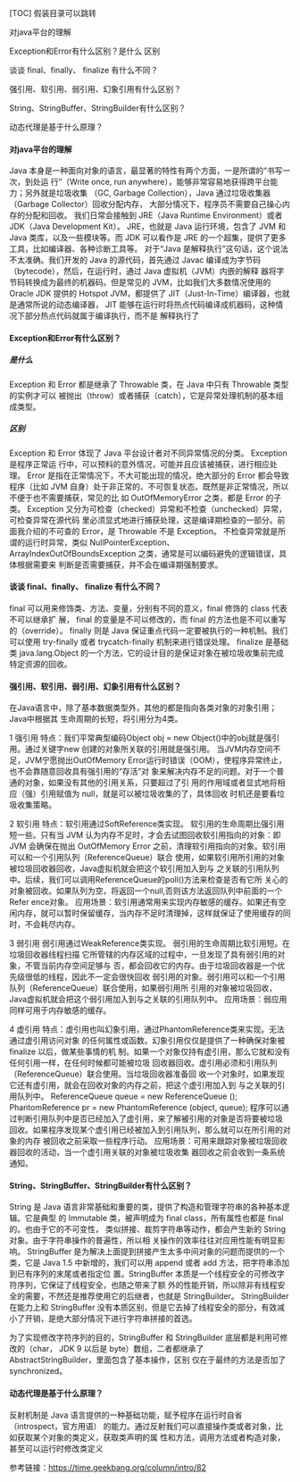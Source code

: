 [TOC]
假装目录可以跳转

对java平台的理解 

Exception和Error有什么区别？是什么 区别

谈谈 final、finally、 finalize 有什么不同？ 

强引用、软引用、弱引用、幻象引用有什么区别？ 

String、StringBuffer、StringBuilder有什么区别？ 

动态代理是基于什么原理？
#### 对java平台的理解


Java 本身是一种面向对象的语言，最显著的特性有两个方面，一是所谓的“书写一次，到处运 行”（Write once, run anywhere），能够非常容易地获得跨平台能力；另外就是垃圾收集 （GC, Garbage Collection），Java 通过垃圾收集器（Garbage Collector）回收分配内存， 大部分情况下，程序员不需要自己操心内存的分配和回收。 我们日常会接触到 JRE（Java Runtime Environment）或者 JDK（Java Development Kit）。 JRE，也就是 Java 运行环境，包含了 JVM 和 Java 类库，以及一些模块等。而 JDK 可以看作是 JRE 的一个超集，提供了更多工具，比如编译器、各种诊断工具等。 对于“Java 是解释执行”这句话，这个说法不太准确。我们开发的 Java 的源代码，首先通过 Javac 编译成为字节码（bytecode），然后，在运行时，通过 Java 虚拟机（JVM）内嵌的解释 器将字节码转换成为最终的机器码。但是常见的 JVM，比如我们大多数情况使用的 Oracle JDK 提供的 Hotspot JVM，都提供了 JIT（Just-In-Time）编译器，也就是通常所说的动态编译器， JIT 能够在运行时将热点代码编译成机器码，这种情况下部分热点代码就属于编译执行，而不是 解释执行了
#### Exception和Error有什么区别？
##### 是什么
Exception 和 Error 都是继承了 Throwable 类，在 Java 中只有 Throwable 类型的实例才可以 被抛出（throw）或者捕获（catch），它是异常处理机制的基本组成类型。
##### 区别
Exception 和 Error 体现了 Java 平台设计者对不同异常情况的分类。
Exception 是程序正常运 行中，可以预料的意外情况，可能并且应该被捕获，进行相应处理。 Error 是指在正常情况下，不大可能出现的情况，绝大部分的 Error 都会导致程序（比如 JVM 自身）处于非正常的、不可恢复状态。既然是非正常情况，所以不便于也不需要捕获，常见的比 如 OutOfMemoryError 之类，都是 Error 的子类。 
Exception 又分为可检查（checked）异常和不检查（unchecked）异常，可检查异常在源代码 里必须显式地进行捕获处理，这是编译期检查的一部分。前面我介绍的不可查的 Error，是 Throwable 不是 Exception。 不检查异常就是所谓的运行时异常，类似 NullPointerException、 ArrayIndexOutOfBoundsException 之类，通常是可以编码避免的逻辑错误，具体根据需要来 判断是否需要捕获，并不会在编译期强制要求。
#### 谈谈 final、finally、 finalize 有什么不同？ 
final 可以用来修饰类、方法、变量，分别有不同的意义，final 修饰的 class 代表不可以继承扩 展，
final 的变量是不可以修改的，而 final 的方法也是不可以重写的（override）。 finally 则是 Java 保证重点代码一定要被执行的一种机制。我们可以使用 try-finally 或者 trycatch-finally 机制来进行错误处理。
finalize 是基础类 java.lang.Object 的一个方法，它的设计目的是保证对象在被垃圾收集前完成 特定资源的回收。



#### 强引用、软引用、弱引用、幻象引用有什么区别？

在Java语言中，除了基本数据类型外，其他的都是指向各类对象的对象引用；Java中根据其 生命周期的长短，将引用分为4类。


1 强引用 特点：我们平常典型编码Object obj = new Object()中的obj就是强引用。通过关键字new 创建的对象所关联的引用就是强引用。 当JVM内存空间不足，JVM宁愿抛出OutOfMemory Error运行时错误（OOM），使程序异常终止，也不会靠随意回收具有强引用的“存活”对 象来解决内存不足的问题。对于一个普通的对象，如果没有其他的引用关系，只要超过了引 用的作用域或者显式地将相应（强）引用赋值为 null，就是可以被垃圾收集的了，具体回收 时机还是要看垃圾收集策略。 

2 软引用 特点：软引用通过SoftReference类实现。 软引用的生命周期比强引用短一些。只有当 JVM 认为内存不足时，才会去试图回收软引用指向的对象：即JVM 会确保在抛出 OutOfMemory Error 之前，清理软引用指向的对象。软引用可以和一个引用队列（ReferenceQueue）联合 使用，如果软引用所引用的对象被垃圾回收器回收，Java虚拟机就会把这个软引用加入到与 之关联的引用队列中。后续，我们可以调用ReferenceQueue的poll()方法来检查是否有它所 关心的对象被回收。如果队列为空，将返回一个null,否则该方法返回队列中前面的一个Refer ence对象。 应用场景：软引用通常用来实现内存敏感的缓存。如果还有空闲内存，就可以暂时保留缓存，当内存不足时清理掉，这样就保证了使用缓存的同时，不会耗尽内存。 

3 弱引用 弱引用通过WeakReference类实现。 弱引用的生命周期比软引用短。在垃圾回收器线程扫描 它所管辖的内存区域的过程中，一旦发现了具有弱引用的对象，不管当前内存空间足够与 否，都会回收它的内存。由于垃圾回收器是一个优先级很低的线程，因此不一定会很快回收 弱引用的对象。弱引用可以和一个引用队列（ReferenceQueue）联合使用，如果弱引用所 引用的对象被垃圾回收，Java虚拟机就会把这个弱引用加入到与之关联的引用队列中。 应用场景：弱应用同样可用于内存敏感的缓存。

4 虚引用 特点：虚引用也叫幻象引用，通过PhantomReference类来实现。无法通过虚引用访问对象 的任何属性或函数。幻象引用仅仅是提供了一种确保对象被 finalize 以后，做某些事情的机 制。如果一个对象仅持有虚引用，那么它就和没有任何引用一样，在任何时候都可能被垃圾 回收器回收。虚引用必须和引用队列 （ReferenceQueue）联合使用。当垃圾回收器准备回 收一个对象时，如果发现它还有虚引用，就会在回收对象的内存之前，把这个虚引用加入到 与之关联的引用队列中。 ReferenceQueue queue = new ReferenceQueue (); PhantomReference pr = new PhantomReference (object, queue); 程序可以通过判断引用队列中是否已经加入了虚引用，来了解被引用的对象是否将要被垃圾 回收。如果程序发现某个虚引用已经被加入到引用队列，那么就可以在所引用的对象的内存 被回收之前采取一些程序行动。 应用场景：可用来跟踪对象被垃圾回收器回收的活动，当一个虚引用关联的对象被垃圾收集 器回收之前会收到一条系统通知。



#### String、StringBuffer、StringBuilder有什么区别？

String 是 Java 语言非常基础和重要的类，提供了构造和管理字符串的各种基本逻辑。它是典型 的 Immutable 类，被声明成为 final class，所有属性也都是 final 的。也由于它的不可变性， 类似拼接、裁剪字符串等动作，都会产生新的 String 对象。由于字符串操作的普遍性，所以相 关操作的效率往往对应用性能有明显影响。
StringBuffer 是为解决上面提到拼接产生太多中间对象的问题而提供的一个类，它是 Java 1.5 中新增的，我们可以用 append 或者 add 方法，把字符串添加到已有序列的末尾或者指定位 置。StringBuffer 本质是一个线程安全的可修改字符序列，它保证了线程安全，也随之带来了额 外的性能开销，所以除非有线程安全的需要，不然还是推荐使用它的后继者，也就是 StringBuilder。 StringBuilder 在能力上和 StringBuffer 没有本质区别，但是它去掉了线程安全的部分，有效减 小了开销，是绝大部分情况下进行字符串拼接的首选。

为了实现修改字符序列的目的，StringBuffer 和 StringBuilder 底层都是利用可修改的（char， JDK 9 以后是 byte）数组，二者都继承了 AbstractStringBuilder，里面包含了基本操作，区别 仅在于最终的方法是否加了 synchronized。

#### 动态代理是基于什么原理？

反射机制是 Java 语言提供的一种基础功能，赋予程序在运行时自省（introspect，官方用语） 的能力。通过反射我们可以直接操作类或者对象，比如获取某个对象的类定义，获取类声明的属 性和方法，调用方法或者构造对象，甚至可以运行时修改类定义

参考链接：https://time.geekbang.org/column/intro/82